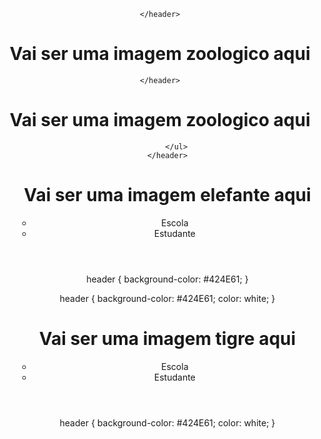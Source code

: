 <!DOCTYPE html>
<html lang="en">
<head>
    <meta charset="UTF-8">
    <meta http-equiv="X-UA-Compatible" content="IE=edge">
    <meta name="viewport" content="width=device-width, initial-scale=1.0">
    <title>Document</title>
</head>
<body>
   

</body>
</html>

<link rel="stylesheet" href="style.css">

<body>
    <header>

    </header>
</body>

<body>
    <header>
        <h1>Vai ser uma imagem zoologico aqui</h1>
        
    </header>
</body>

<body>
    <header>
        <h1>Vai ser uma imagem zoologico aqui</h1>
        <ul>

        </ul>
    </header>

</body>

<body>
    <header>
        <h1>Vai ser uma imagem elefante aqui</h1>
        <ul>
            <li>Escola</li>
            <li>Estudante</li>
        </ul>
    </header>
</body>

header {
    background-color: #424E61;
}

header {
    background-color: #424E61;
    color: white;
}

<!DOCTYPE html>
<html lang="en">
<head>
    <meta charset="UTF-8">
    <meta http-equiv="X-UA-Compatible" content="IE=edge">
    <meta name="viewport" content="width=device-width, initial-scale=1.0">
    <title>Document</title>
    <link rel="stylesheet" href="style.css">
</head>
<body>
    <header>
        <h1>Vai ser uma imagem tigre aqui</h1>
        <ul>
            <li>Escola</li>
            <li>Estudante</li>
        </ul>
    </header>

</body>
</html>

header {
    background-color: #424E61;
    color: white;
}

